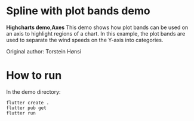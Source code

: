 # Spline with plot bands demo

**Highcharts demo**,**Axes**
This demo shows how plot bands can be used on an axis to
        highlight regions of a chart. In this example, the plot
        bands are used to separate the wind speeds on the Y-axis
        into categories.

Original author: Torstein Hønsi

# How to run

In the demo directory:

```
flutter create .
flutter pub get
flutter run
```

